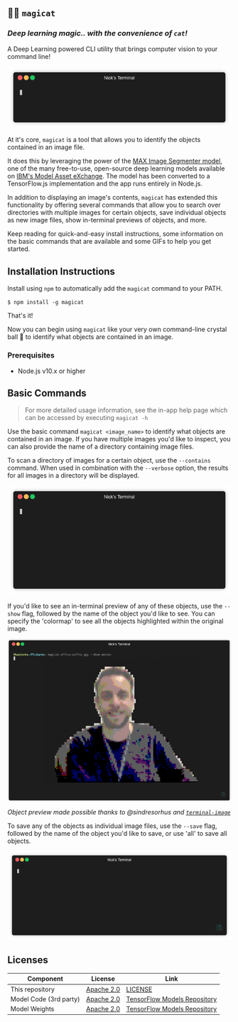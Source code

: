 ## 🧙😺 `magicat`
### _Deep learning magic.. with the convenience of `cat`!_

A Deep Learning powered CLI utility that brings computer vision to your command line!

![basic usage](assets/basic-usage.gif)

At it's core, `magicat` is a tool that allows you to identify the objects contained in an image file. 

It does this by leveraging the power of the [MAX Image Segmenter model](https://developer.ibm.com/exchanges/models/all/max-image-segmenter/), one of the many free-to-use, open-source deep learning models available on [IBM's Model Asset eXchange](https://developer.ibm.com/code/exchanges/models/). The model has been converted to a TensorFlow.js implementation and the app runs entirely in Node.js.

In addition to displaying an image's contents, `magicat` has extended this functionality by offering several commands that allow you to search over directories with multiple images for certain objects, save individual objects as new image files, show in-terminal previews of objects, and more.

Keep reading for quick-and-easy install instructions, some information on the basic commands that are available and some GIFs to help you get started.

## Installation Instructions

Install using `npm` to automatically add the `magicat` command to your PATH.
```
$ npm install -g magicat
```

That's it! 

Now you can begin using `magicat` like your very own command-line crystal ball 🔮 to identify what objects are contained in an image.

### Prerequisites

- Node.js v10.x or higher

## Basic Commands

> For more detailed usage information, see the in-app help page which can be accessed by executing `magicat -h`

Use the basic command `magicat <image_name>` to identify what objects are contained in an image. If you have multiple images you'd like to inspect, you can also provide the name of a directory containing image files.

To scan a directory of images for a certain object, use the `--contains` command. When used in combination with the `--verbose` option, the results for all images in a directory will be displayed. 

![contains usage](assets/magicat-contains-demo.gif)


If you'd like to see an in-terminal preview of any of these objects, use the `--show` flag, followed by the name of the object you'd like to see. You can specify the 'colormap' to see all the objects highlighted within the original image.

![object preview](assets/show-preview.png)

_Object preview made possible thanks to @sindresorhus and [`terminal-image`](https://github.com/sindresorhus/terminal-image)_


To save any of the objects as individual image files, use the `--save` flag, followed by the name of the object you'd like to save, or use 'all' to save all objects.

![saving objects](assets/save-demo.gif)

## Licenses

| Component | License | Link  |
| ------------- | --------  | -------- |
| This repository | [Apache 2.0](https://www.apache.org/licenses/LICENSE-2.0) | [LICENSE](LICENSE) |
| Model Code (3rd party) | [Apache 2.0](https://www.apache.org/licenses/LICENSE-2.0) | [TensorFlow Models Repository](https://github.com/tensorflow/models/blob/master/LICENSE) |
| Model Weights | [Apache 2.0](https://www.apache.org/licenses/LICENSE-2.0) | [TensorFlow Models Repository](https://github.com/tensorflow/models/blob/master/LICENSE) |
